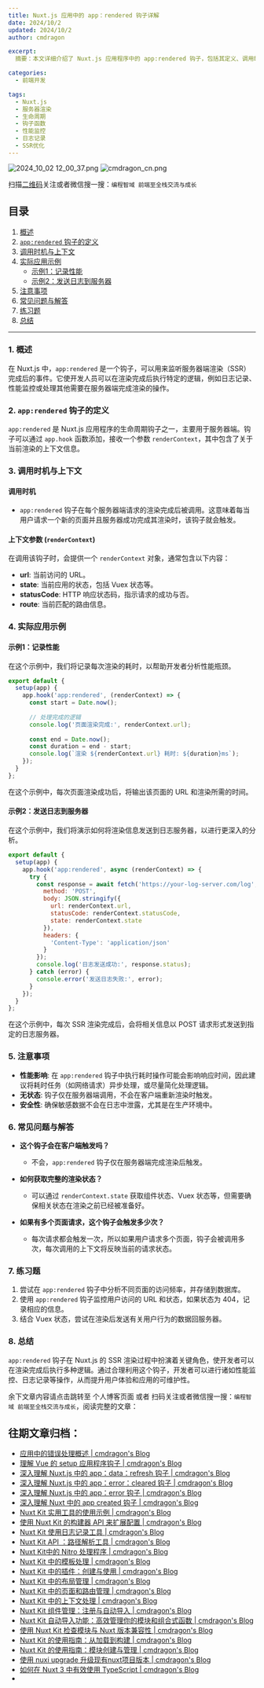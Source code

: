 ```yaml
---
title: Nuxt.js 应用中的 app：rendered 钩子详解
date: 2024/10/2
updated: 2024/10/2
author: cmdragon

excerpt:
  摘要：本文详细介绍了 Nuxt.js 应用程序中的 app:rendered 钩子，包括其定义、调用时机、上下文信息以及通过实际案例展示如何记录性能和发送日志到服务器。

categories:
  - 前端开发

tags:
  - Nuxt.js
  - 服务器渲染
  - 生命周期
  - 钩子函数
  - 性能监控
  - 日志记录
  - SSR优化
---
```


<img src="https://static.amd794.com/blog/images/2024_10_02 12_00_37.png@blog" title="2024_10_02 12_00_37.png" alt="2024_10_02 12_00_37.png"/>

<img src="https://static.amd794.com/blog/images/cmdragon_cn.png" title="cmdragon_cn.png" alt="cmdragon_cn.png"/>


扫描[二维码](https://static.amd794.com/blog/images/cmdragon_cn.png)关注或者微信搜一搜：`编程智域 前端至全栈交流与成长`

## 目录

1. [概述](#1-概述)
2. [`app:rendered` 钩子的定义](#2-apprendered-钩子的定义)
3. [调用时机与上下文](#3-调用时机与上下文)
4. [实际应用示例](#4-实际应用示例)
   - [示例1：记录性能](#示例1记录性能)
   - [示例2：发送日志到服务器](#示例2发送日志到服务器)
5. [注意事项](#5-注意事项)
6. [常见问题与解答](#6-常见问题与解答)
7. [练习题](#7-练习题)
8. [总结](#8-总结)

---

### 1. 概述

在 Nuxt.js 中，`app:rendered` 是一个钩子，可以用来监听服务器端渲染（SSR）完成后的事件。它使开发人员可以在渲染完成后执行特定的逻辑，例如日志记录、性能监控或处理其他需要在服务器端完成渲染的操作。

### 2. `app:rendered` 钩子的定义

`app:rendered` 是 Nuxt.js 应用程序的生命周期钩子之一，主要用于服务器端。钩子可以通过 `app.hook` 函数添加，接收一个参数 `renderContext`，其中包含了关于当前渲染的上下文信息。

### 3. 调用时机与上下文

#### 调用时机

- `app:rendered` 钩子在每个服务器端请求的渲染完成后被调用。这意味着每当用户请求一个新的页面并且服务器成功完成其渲染时，该钩子就会触发。

#### 上下文参数 (`renderContext`)

在调用该钩子时，会提供一个 `renderContext` 对象，通常包含以下内容：

- **url**: 当前访问的 URL。
- **state**: 当前应用的状态，包括 Vuex 状态等。
- **statusCode**: HTTP 响应状态码，指示请求的成功与否。
- **route**: 当前匹配的路由信息。

### 4. 实际应用示例

#### 示例1：记录性能

在这个示例中，我们将记录每次渲染的耗时，以帮助开发者分析性能瓶颈。

```javascript
export default {
  setup(app) {
    app.hook('app:rendered', (renderContext) => {
      const start = Date.now();
      
      // 处理完成的逻辑
      console.log('页面渲染完成:', renderContext.url);
      
      const end = Date.now();
      const duration = end - start;
      console.log(`渲染 ${renderContext.url} 耗时: ${duration}ms`);
    });
  }
};
```

在这个示例中，每次页面渲染成功后，将输出该页面的 URL 和渲染所需的时间。

#### 示例2：发送日志到服务器

在这个示例中，我们将演示如何将渲染信息发送到日志服务器，以进行更深入的分析。

```javascript
export default {
  setup(app) {
    app.hook('app:rendered', async (renderContext) => {
      try {
        const response = await fetch('https://your-log-server.com/log', {
          method: 'POST',
          body: JSON.stringify({
            url: renderContext.url,
            statusCode: renderContext.statusCode,
            state: renderContext.state
          }),
          headers: {
            'Content-Type': 'application/json'
          }
        });
        console.log('日志发送成功:', response.status);
      } catch (error) {
        console.error('发送日志失败:', error);
      }
    });
  }
};
```

在这个示例中，每次 SSR 渲染完成后，会将相关信息以 POST 请求形式发送到指定的日志服务器。

### 5. 注意事项

- **性能影响**: 在 `app:rendered` 钩子中执行耗时操作可能会影响响应时间，因此建议将耗时任务（如网络请求）异步处理，或尽量简化处理逻辑。
- **无状态**: 钩子仅在服务器端调用，不会在客户端重新渲染时触发。
- **安全性**: 确保敏感数据不会在日志中泄露，尤其是在生产环境中。

### 6. 常见问题与解答

- **这个钩子会在客户端触发吗？**
  - 不会，`app:rendered` 钩子仅在服务器端完成渲染后触发。
  
- **如何获取完整的渲染状态？**
  - 可以通过 `renderContext.state` 获取组件状态、Vuex 状态等，但需要确保相关状态在渲染之前已经被准备好。

- **如果有多个页面请求，这个钩子会触发多少次？**
  - 每次请求都会触发一次，所以如果用户请求多个页面，钩子会被调用多次，每次调用的上下文将反映当前的请求状态。

### 7. 练习题

1. 尝试在 `app:rendered` 钩子中分析不同页面的访问频率，并存储到数据库。
2. 使用 `app:rendered` 钩子监控用户访问的 URL 和状态，如果状态为 404，记录相应的信息。
3. 结合 Vuex 状态，尝试在渲染后发送有关用户行为的数据回服务器。

### 8. 总结

`app:rendered` 钩子在 Nuxt.js 的 SSR 渲染过程中扮演着关键角色，使开发者可以在渲染完成后执行多种逻辑。通过合理利用这个钩子，开发者可以进行诸如性能监控、日志记录等操作，从而提升用户体验和应用的可维护性。

余下文章内容请点击跳转至 个人博客页面 或者 扫码关注或者微信搜一搜：`编程智域 前端至全栈交流与成长`，阅读完整的文章：


## 往期文章归档：

- [应用中的错误处理概述 | cmdragon's Blog](https://blog.cmdragon.cn/posts/5c9b317a962a/)
- [理解 Vue 的 setup 应用程序钩子 | cmdragon's Blog](https://blog.cmdragon.cn/posts/405db1302a23/)
- [深入理解 Nuxt.js 中的 app：data：refresh 钩子 | cmdragon's Blog](https://blog.cmdragon.cn/posts/6f0c4f34bc45/)
- [深入理解 Nuxt.js 中的 app：error：cleared 钩子 | cmdragon's Blog](https://blog.cmdragon.cn/posts/732d62232fb8/)
- [深入理解 Nuxt.js 中的 app：error 钩子 | cmdragon's Blog](https://blog.cmdragon.cn/posts/cb83a085e7a4/)
- [深入理解 Nuxt 中的 app created 钩子 | cmdragon's Blog](https://blog.cmdragon.cn/posts/188ad06ef45a/)
- [Nuxt Kit 实用工具的使用示例 | cmdragon's Blog](https://blog.cmdragon.cn/posts/a66da411afd2/)
- [使用 Nuxt Kit 的构建器 API 来扩展配置 | cmdragon's Blog](https://blog.cmdragon.cn/posts/f6e87c3cf111/)
- [Nuxt Kit 使用日志记录工具 | cmdragon's Blog](https://blog.cmdragon.cn/posts/37ad5a680e7d/)
- [Nuxt Kit API ：路径解析工具 | cmdragon's Blog](https://blog.cmdragon.cn/posts/441492dbf6ae/)
- [Nuxt Kit中的 Nitro 处理程序 | cmdragon's Blog](https://blog.cmdragon.cn/posts/2bd1fe409aca/)
- [Nuxt Kit 中的模板处理 | cmdragon's Blog](https://blog.cmdragon.cn/posts/4cf144d7b562/)
- [Nuxt Kit 中的插件：创建与使用 | cmdragon's Blog](https://blog.cmdragon.cn/posts/080baafc9cf0/)
- [Nuxt Kit 中的布局管理 | cmdragon's Blog](https://blog.cmdragon.cn/posts/1c99e3fc4fb0/)
- [Nuxt Kit 中的页面和路由管理 | cmdragon's Blog](https://blog.cmdragon.cn/posts/85c68e006ffc/)
- [Nuxt Kit 中的上下文处理 | cmdragon's Blog](https://blog.cmdragon.cn/posts/83b074b7a330/)
- [Nuxt Kit 组件管理：注册与自动导入 | cmdragon's Blog](https://blog.cmdragon.cn/posts/1097e357ea9a/)
- [Nuxt Kit 自动导入功能：高效管理你的模块和组合式函数 | cmdragon's Blog](https://blog.cmdragon.cn/posts/54548c5422db/)
- [使用 Nuxt Kit 检查模块与 Nuxt 版本兼容性 | cmdragon's Blog](https://blog.cmdragon.cn/posts/7739f2e3f502/)
- [Nuxt Kit 的使用指南：从加载到构建 | cmdragon's Blog](https://blog.cmdragon.cn/posts/89214487bbdc/)
- [Nuxt Kit 的使用指南：模块创建与管理 | cmdragon's Blog](https://blog.cmdragon.cn/posts/4dc052ff586b/)
- [使用 nuxi upgrade 升级现有nuxt项目版本 | cmdragon's Blog](https://blog.cmdragon.cn/posts/07ce67a781de/)
- [如何在 Nuxt 3 中有效使用 TypeScript | cmdragon's Blog](https://blog.cmdragon.cn/posts/cd079a58ef40/)
-

